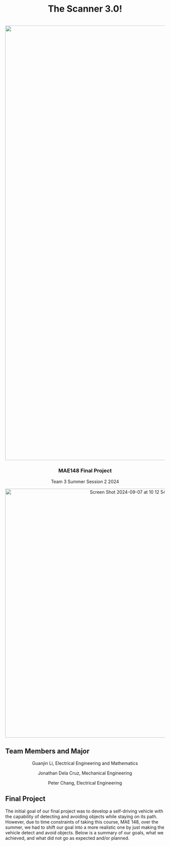 <div id="top"></div>

<h1 align="center">The Scanner 3.0!</h1>

<!-- PROJECT LOGO -->
<br />
<div align="center">

<img width="1370" alt="Screen Shot 2024-09-07 at 10 14 00 PM" src="https://github.com/user-attachments/assets/23ed5c43-0378-4a74-9677-2915f6d3f65c">

<h3>MAE148 Final Project</h3>
<p>
Team 3 Summer Session 2 2024
</p>

<img width="785" alt="Screen Shot 2024-09-07 at 10 12 54 PM" src="https://github.com/user-attachments/assets/2336dfc5-b0aa-4330-b909-51a0198543bb">

</div>

<!-- TEAM MEMBERS -->
## Team Members and Major

<div align="center">
    <p align = "center">Guanjin Li, Electrical Engineering and Mathematics  </p> Jonathan Dela Cruz, Mechanical Engineering </p> Peter Chang, Electrical Engineering </p>
</div>

<!-- Final Project -->
## Final Project

The initial goal of our final project was to develop a self-driving vehicle with the capability of detecting and avoiding objects while staying on its path. However, due to time constraints of taking this course, MAE 148, over the summer, we had to shift our goal into a more realistic one by just making the vehicle detect and avoid objects. Below is a summary of our goals, what we achieved, and what did not go as expected and/or planned.
